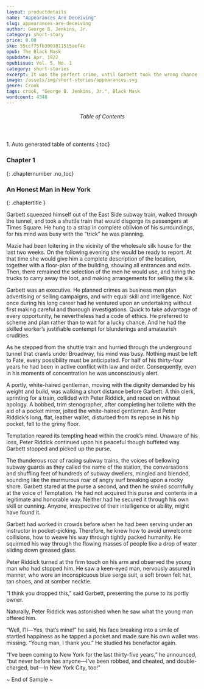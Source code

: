 ```yaml
---
layout: productdetails
name: "Appearances Are Deceiving"
slug: appearances-are-deceiving
author: George B. Jenkins, Jr.
category: short-story
price: 0.00
sku: 55ccf75fb3901011515aef4c
opub: The Black Mask
opubdate: Apr. 1922
opubissue: Vol. 5, No. 1
category: short-stories
excerpt: It was the perfect crime, until Garbett took the wrong chance and lost it all.
image: /assets/img/short-stories/appearances.svg
genre: Crook
tags: crook, "George B. Jenkins, Jr.", Black Mask
wordcount: 4348
---
```


<section id="toc" class="toc">
  <header>
    <h6>Table of Contents</h6>
  </header>
<div id="drawer" markdown="1">
1. Auto generated table of contents
{:toc}
</div>
</section> <!-- table-of-contents -->

### Chapter 1
{: .chapternumber .no_toc}

### An Honest Man in New York
{: .chaptertitle }

Garbett squeezed himself out of the East Side subway train, walked through the tunnel, and took a shuttle train that would disgorge its passengers at Times Square. He hung to a strap in complete oblivion of his surroundings, for his mind was busy with the “trick” he was planning.

Mazie had been loitering in the vicinity of the wholesale silk house for the last two weeks. On the following evening she would be ready to report. At that time she would give him a complete description of the location, together with a floor-plan of the building, showing all entrances and exits. Then, there remained the selection of the men he would use, and hiring the trucks to carry away the loot, and making arrangements for selling the silk.

Garbett was an executive. He planned crimes as business men plan advertising or selling campaigns, and with equal skill and intelligence. Not once during his long career had he ventured upon an undertaking without first making careful and thorough investigations. Quick to take advantage of every opportunity, he nevertheless had a code of ethics. He preferred to scheme and plan rather than to wait for a lucky chance. And he had the skilled worker’s justifiable contempt for blunderings and amateurish crudities.

As he stepped from the shuttle train and hurried through the underground tunnel that crawls under Broadway, his mind was busy. Nothing must be left to Fate, every possibility must be anticipated. For half of his thirty-four years he had been in active conflict with law and order. Consequently, even in his moments of concentration he was unconsciously alert.

A portly, white-haired gentleman, moving with the dignity demanded by his weight and build, was walking a short distance before Garbett. A thin clerk, sprinting for a train, collided with Peter Riddick, and raced on without apology. A bobbed, trim stenographer, after completing her toilette with the aid of a pocket mirror, jolted the white-haired gentleman. And Peter Riddick’s long, flat, leather wallet, disturbed from its repose in his hip pocket, fell to the grimy floor.

Temptation reared its tempting head within the crook’s mind. Unaware of his loss, Peter Riddick continued upon his peaceful though buffeted way. Garbett stopped and picked up the purse.

The thunderous roar of racing subway trains, the voices of bellowing subway guards as they called the name of the station, the conversations and shuffling feet of hundreds of subway dwellers, mingled and blended, sounding like the murmurous roar of angry surf breaking upon a rocky shore. Garbett stared at the purse a second, and then he smiled scornfully at the voice of Temptation. He had not acquired this purse and contents in a legitimate and honorable way. Neither had he secured it through his own skill or cunning. Anyone, irrespective of their intelligence or ability, might have found it.

Garbett had worked in crowds before when he had been serving under an instructor in pocket-picking. Therefore, he knew how to avoid unwelcome collisions, how to weave his way through tightly packed humanity. He squirmed his way through the flowing masses of people like a drop of water sliding down greased glass.

Peter Riddick turned at the firm touch on his arm and observed the young man who had stopped him. He saw a keen-eyed man, nervously assured in manner, who wore an inconspicuous blue serge suit, a soft brown felt hat, tan shoes, and at somber necktie.

“I think you dropped this,” said Garbett, presenting the purse to its portly owner.

Naturally, Peter Riddick was astonished when he saw what the young man offered him.

“Well, I’ll—Yes, that’s mine!” he said, his face breaking into a smile of startled happiness as he tapped a pocket and made sure his own wallet was missing. “Young man, I thank you.” He studied his benefactor again.

“I’ve been coming to New York for the last thirty-five years,” he announced, “but never before has anyone—I’ve been robbed, and cheated, and double-charged, but—In New York City, too!”

<p id="theend">~ End of Sample ~
